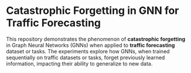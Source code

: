 # Catastrophic Forgetting in GNN for Traffic Forecasting

This repository demonstrates the phenomenon of **catastrophic forgetting** in Graph Neural Networks (GNNs) when applied to **traffic forecasting** dataset or tasks. The experiments explore how GNNs, when trained sequentially on traffic datasets or tasks, forget previously learned information, impacting their ability to generalize to new data.